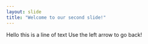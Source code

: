 ```yaml
---
layout: slide
title: "Welcome to our second slide!"
---
```

Hello this is a line of text
Use the left arrow to go back!